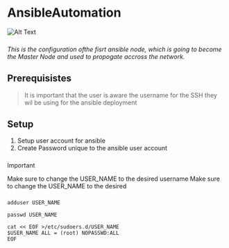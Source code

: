 # AnsibleAutomation
![Alt Text](https://media.giphy.com/media/vFKqnCdLPNOKc/giphy.gif)
###

*This is the configuration ofthe fisrt ansible node, which is going to become the Master Node and used to propogate accross the network.*

###
## Prerequisistes 
>It is important that the user is aware the username for the SSH they wil be using for the ansible deployment

## Setup
1. Setup user account for ansible
2. Create Password unique to the ansible user account
###
> [!Important]
> Make sure to change the USER_NAME to the desired username
> Make sure to change the USER_NAME to the desired
###
```
adduser USER_NAME

passwd USER_NAME

cat << EOF >/etc/sudoers.d/USER_NAME
$USER_NAME ALL = (root) NOPASSWD:ALL
EOF
```
